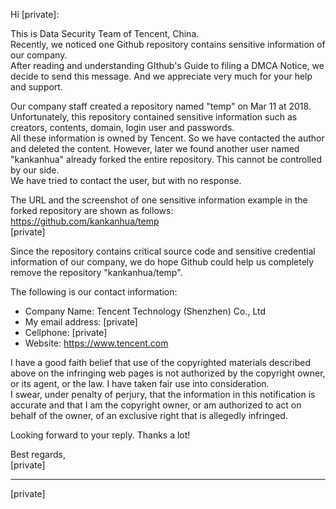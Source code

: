Hi [private]:

This is Data Security Team of Tencent, China.  
Recently, we noticed one Github repository contains sensitive information of our company.  
After reading and understanding GIthub's Guide to filing a DMCA Notice, we decide to send this message. And we appreciate very much for your help and support.

Our company staff created a repository named "temp" on Mar 11 at 2018. Unfortunately, this repository contained sensitive information such as creators, contents, domain, login user and passwords.  
All these information is owned by Tencent. So we have contacted the author and deleted the content. However, later we found another user named "kankanhua" already forked the entire repository. This cannot be controlled by our side.  
We have tried to contact the user, but with no response.

The URL and the screenshot of one sensitive information example in the forked repository are shown as follows:  
https://github.com/kankanhua/temp  
[private]

Since the repository contains critical source code and sensitive credential information of our company, we do hope Github could help us completely remove the repository "kankanhua/temp".

The following is our contact information:  
* Company Name: Tencent Technology (Shenzhen) Co., Ltd  
* My email address: [private]  
* Cellphone: [private]  
* Website: https://www.tencent.com

I have a good faith belief that use of the copyrighted materials described above on the infringing web pages is not authorized by the copyright owner, or its agent, or the law. I have taken fair use into consideration.  
I swear, under penalty of perjury, that the information in this notification is accurate and that I am the copyright owner, or am authorized to act on behalf of the owner, of an exclusive right that is allegedly infringed.

Looking forward to your reply. Thanks a lot!

Best regards,  
[private]

________________________________  
[private]
